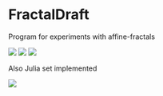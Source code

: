 # FractalDraft

Program for experiments with affine-fractals

![](http://i.imgur.com/Skc62LA.png)
![](http://i.imgur.com/fL4ltgR.png)
![](http://i.imgur.com/S9YJEs6.png)

Also Julia set implemented

![](http://i.imgur.com/Z4VRC6N.png)
